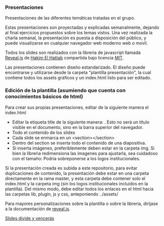 ### Presentaciones

Presentaciones de las diferentes temáticas tratadas en el grupo.  

Estas presentaciones son proyectadas y explicadas semanalmente, dejando al final ejercicios propuestos sobre los temas vistos. Una vez realizada la charla semanal, la presentación es puesta a disposición del público, y puede visualizarse en cualquier navegador web moderno web o movil.

Todos los slides son realizados con la libreria de javascript llamada [Reveal.js](https://github.com/hakimel/reveal.js) de [Hakim El Hattab](http://lab.hakim.se/reveal-js/#/) compartida bajo licencia [MIT](https://github.com/hakimel/reveal.js/blob/master/LICENSE).

Las presentaciones contienen diseño estandarizado. El diseño puede encontrarse y utilizarse desde la carpeta "plantilla presentación", la cual contiene todos los assets gráficos y un index.html listo para ser editado. 

### Edición de la plantilla (asumiendo que cuenta con conocimientos básicos de html)

Para crear sus propias presentaciones, editar de la siguiente manera el index.html

* Editar la etiqueta title de la siguiente manera: <title>TITULO DE SU PRESENTACIÓN</title>. Esto no será un título visible en el documento, sino en la barra superior del navegador.
* Todo el contenido de los slides  <div class="slides"> 
* Cada slide se enmarca en un &lt;section&gt;&lt;/section&gt;
* Dentro del section se inserta todo el contenido de una diapositiva.
* Si inserta imágenes, preferiblemente deben estar en la carpeta img. Si bien la libreria redimensiona las imagenes para ajustarla, sea cuidadoso con el tamaño: Podria sobreponerse a los logos institucionales.


Si la presentación creada es subida a este repositorio, para evitar duplicaciones de contenido, la presentación debe estar en una carpeta directamente en la rama master, y esta carpeta debe contener solo el index.html y la carpeta img (sin los logos institucionales incluidos en la plantilla). Del mismo modo, debe editar todos los enlaces en el html hacia las carpetas lib, plugin, js y css, anteponiendo ../assets/

Para mayores personalizaciones sobre la plantilla o sobre la libreria, diríjase a la documentación de [reveal.js](https://github.com/hakimel/reveal.js).

[Slides divide y vencerás](https://docs.google.com/presentation/d/1QsYKXjNmEUAlSBWCySRfWPSZJJSnOFuzPiWDum_vrDo/edit?usp=sharing)

